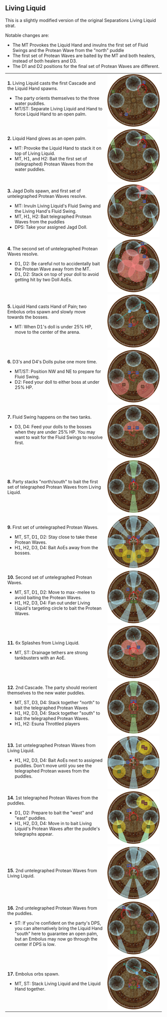 ## Living Liquid

This is a slightly modified version of the original Separations Living Liquid strat.

Notable changes are:
- The MT Provokes the Liquid Hand and invulns the first set of Fluid Swings and the Protean Wave from the "north" puddle
- The first set of Protean Waves are baited by the MT and both healers, instead of both healers and D3.
- The D1 and D2 positions for the final set of Protean Waves are different.

<table>
  <tr>
    <td><b>1.</b> Living Liquid casts the first Cascade and the Liquid Hand spawns.<br><ul><li>The party orients themselves to the three water puddles.</li><li>MT/ST: Separate Living Liquid and Hand to force Liquid Hand to an open palm.</li></ul></td>
	<td><img src="images/living_liquid/living_liquid_01.jpg"></td>
  </tr>
  <tr>
    <td><b>2.</b> Liquid Hand glows as an open palm.<br><ul><li>MT: Provoke the Liquid Hand to stack it on top of Living Liquid.</li><li>MT, H1, and H2: Bait the first set of (telegraphed) Protean Waves from the water puddles.</li></ul></td>
	<td><img src="images/living_liquid/living_liquid_02.jpg"></td>
  </tr>
  <tr>
    <td><b>3.</b> Jagd Dolls spawn, and first set of untelegraphed Protean Waves resolve.<br><ul><li>MT: Invuln Living Liquid's Fluid Swing and the Living Hand's Fluid Swing.</li><li>MT, H1, H2: Bait telegraphed Protean Waves from the puddles</li><li>DPS: Take your assigned Jagd Doll.</li></ul></b></td>
	<td><img src="images/living_liquid/living_liquid_03.jpg"></td>
  </tr>
  <tr>
    <td><b>4.</b> The second set of untelegraphed Protean Waves resolve.<br><ul><li>D1, D2: Be careful not to accidentally bait the Protean Wave away from the MT.</li><li>D1, D2: Stack on top of your doll to avoid getting hit by two Doll AoEs.</li></ul></td>
	<td><img src="images/living_liquid/living_liquid_04.jpg"></td>
  </tr>
  <tr>
    <td><b>5.</b> Liquid Hand casts Hand of Pain; two Embolus orbs spawn and slowly move towards the bosses.<br><ul><li>MT: When D1's doll is under 25% HP, move to the center of the arena.</li></ul></td>
	<td><img src="images/living_liquid/living_liquid_05.jpg"></td>
  </tr>
  <tr>
    <td><b>6.</b> D3's and D4's Dolls pulse one more time.<br><ul><li>MT/ST: Position NW and NE to prepare for Fluid Swing.</li><li>D2: Feed your doll to either boss at under 25% HP.</li></ul></td>
	<td><img src="images/living_liquid/living_liquid_06.jpg"></td>
  </tr>
  <tr>
    <td><b>7.</b> Fluid Swing happens on the two tanks.<br><ul><li>D3, D4: Feed your dolls to the bosses when they are under 25% HP. You may want to wait for the Fluid Swings to resolve first.</li></ul></td>
	<td><img src="images/living_liquid/living_liquid_07.jpg"></td>
  </tr>
  <tr>
    <td><b>8.</b> Party stacks "north/south" to bait the first set of telegraphed Protean Waves from Living Liquid.</td>
	<td><img src="images/living_liquid/living_liquid_08.jpg"></td>
  </tr>
  <tr>
    <td><b>9.</b> First set of untelegraphed Protean Waves.<br><ul><li>MT, ST, D1, D2: Stay close to take these Protean Waves.</li><li>H1, H2, D3, D4: Bait AoEs away from the bosses.</li></ul></td>
	<td><img src="images/living_liquid/living_liquid_09.jpg"></td>
  </tr>
  <tr>
    <td><b>10.</b> Second set of untelegraphed Protean Waves.<br><ul><li>MT, ST, D1, D2: Move to max-melee to avoid baiting the Protean Waves.</li><li>H1, H2, D3, D4: Fan out under Living Liquid's targeting circle to bait the Protean Waves.</li></ul></td>
	<td><img src="images/living_liquid/living_liquid_10.jpg"></td>
  </tr>
  <tr>
    <td><b>11.</b> 6x Splashes from Living Liquid.<br><ul><li>MT, ST: Drainage tethers are strong tankbusters with an AoE.</li></ul></td>
	<td><img src="images/living_liquid/living_liquid_11.jpg"></td>
  </tr>
  <tr>
    <td><b>12.</b> 2nd Cascade. The party should reorient themselves to the new water puddles.<br><ul><li>MT, ST, D3, D4: Stack together "north" to bait the telegraphed Protean Waves</li><li>H1, H2, D3, D4: Stack together "south" to bait the telegraphed Protean Waves.</li><li>H1, H2: Esuna Throttled players</li></ul></td>
	<td><img src="images/living_liquid/living_liquid_12.jpg"></td>
  </tr>
  <tr>
    <td><b>13.</b> 1st untelegraphed Protean Waves from Living Liquid.<br><ul><li>H1, H2, D3, D4: Bait AoEs next to assigned puddles. Don't move until you see the telegraphed Protean waves from the puddles.</li></ul></td>
	<td><img src="images/living_liquid/living_liquid_13.jpg"></td>
  </tr>
  <tr>
    <td><b>14.</b> 1st telegraphed Protean Waves from the puddles.<br><ul><li>D1, D2: Prepare to bait the "west" and "east" puddles.</li><li>H1, H2, D3, D4: Move in to bait Living Liquid's Protean Waves after the puddle's telegraphs appear.</li></ul></td>
	<td><img src="images/living_liquid/living_liquid_14.jpg"></td>
  </tr>
  <tr>
    <td><b>15.</b> 2nd untelegraphed Protean Waves from Living Liquid.</td>
	<td><img src="images/living_liquid/living_liquid_15.jpg"></td>
  </tr>
  <tr>
    <td><b>16.</b> 2nd untelegraphed Protean Waves from the puddles.<br><ul><li>ST: If you're confident on the party's DPS, you can alternatively bring the Liquid Hand "south" here to guarantee an open palm, but an Embolus may now go through the center if DPS is low.</li></ul></td>
	<td><img src="images/living_liquid/living_liquid_16.jpg"></td>
  </tr>
  <tr>
    <td><b>17.</b> Embolus orbs spawn.<br><ul><li>MT, ST: Stack Living Liquid and the Liquid Hand together.</li></ul></td>
	<td><img src="images/living_liquid/living_liquid_17.jpg"></td>
  </tr>
</table>
